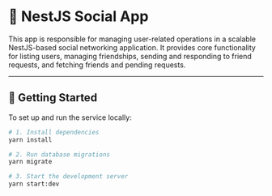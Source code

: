 # 👥 NestJS Social App

This app is responsible for managing user-related operations in a scalable NestJS-based social networking application. It provides core functionality for listing users, managing friendships, sending and responding to friend requests, and fetching friends and pending requests.

---

## 🚀 Getting Started

To set up and run the service locally:

```bash
# 1. Install dependencies
yarn install

# 2. Run database migrations
yarn migrate

# 3. Start the development server
yarn start:dev



